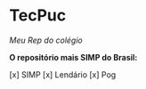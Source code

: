 # TecPuc
*Meu Rep do colégio*

**O repositório mais SIMP do Brasil:**

[x] SIMP
[x] Lendário
[x] Pog

